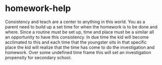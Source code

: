 # homework-help
Consistency and teach are a center to anything in this world. You as a parent need to build up a set time for when the homework is to be done and where. Since a routine must be set up, time and place must be a similar all an opportunity to have this consistency. In due time the kid will become acclimated to this and each time that the youngster sits in that specific place the kid will realize that the time has come to do the investigation and homework. Over some undefined time frame this will set an investigation propensity for secondary school.
